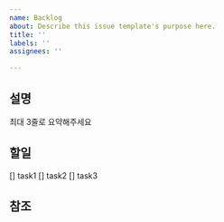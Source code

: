 ```yaml
---
name: Backlog
about: Describe this issue template's purpose here.
title: ''
labels: ''
assignees: ''

---
```


## 설명

최대 3줄로 요약해주세요

## 할일

[] task1
[] task2
[] task3

## 참조
